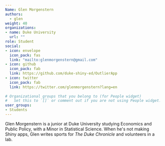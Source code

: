 ```yaml
---
Name: Glen Morgenstern
authors: 
  - glen
weight: 40
organizations:
- name: Duke University
  url: ""
role: Student
social:
- icon: envelope
  icon_pack: fas
  link: "mailto:glenmorgenstern@gmail.com"
- icon: github
  icon_pack: fab
  link: https://github.com/duke-shiny-ed/OutlierApp
- icon: twitter
  icon_pack: fab
  link: https://twitter.com/glenmorgenstern?lang=en
  
# Organizational groups that you belong to (for People widget)
#   Set this to `[]` or comment out if you are not using People widget.  
user_groups:
- Students
---
```


Glen Morgenstern is a junior at Duke University studying Economics and Public Policy, with a Minor in Statistical Science. When he's not making Shiny apps, Glen writes sports for *The Duke Chronicle* and volunteers in a lab.